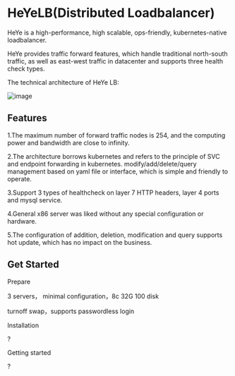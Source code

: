 # HeYeLB(Distributed Loadbalancer)

HeYe is a high-performance, high scalable, ops-friendly, kubernetes-native loadbalancer.

HeYe provides traffic forward features, which handle traditional north-south traffic, as well as east-west traffic in datacenter and supports three health check types.

The technical architecture of HeYe LB:

![image](https://user-images.githubusercontent.com/104561610/167753755-4b40ea7d-1c8f-4d2d-b2ec-bb1436025e93.png)

Features
------------------------
1.The maximum number of forward traffic nodes is 254, and the computing power and bandwidth are close to infinity.

2.The architecture borrows kubernetes and refers to the principle of SVC and endpoint forwarding in kubernetes. modify/add/delete/query management based on yaml file or interface, which is simple and friendly to operate.

3.Support 3 types of healthcheck on layer 7 HTTP headers, layer 4 ports and mysql service.

4.General x86 server was liked without any special configuration or hardware.

5.The configuration of addition, deletion, modification and query supports hot update, which has no impact on the business.


Get Started
----------------------------
Prepare

3 servers， minimal configuration，8c 32G 100 disk

turnoff swap，supports passwordless login

Installation

?

Getting started

?
